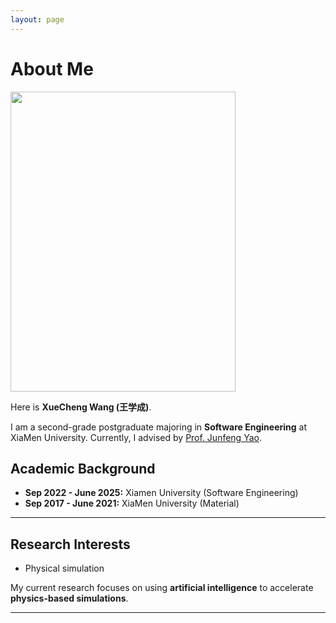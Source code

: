 ```yaml
---
layout: page
---
```


# About Me

<img src="G:\Users\xuecheng\Documents\GitHub\1479586060.github.io\images\WXC.jpg" class="floatpic" width="360" height="480">

Here is **XueCheng Wang (王学成)**.

I am a second-grade postgraduate majoring in **Software Engineering** at XiaMen University.   Currently, I advised by [Prof. Junfeng Yao](https://cdmc.xmu.edu.cn/info/1010/1062.htm). 

## Academic Background

<!-- **<font color='red'>[Highlight]</font> I am actively looking for PhD position to start in 2025 Fall. Contact me if you have any leads!** -->
- **Sep 2022 - June 2025:** Xiamen University (Software Engineering)
- **Sep 2017 - June 2021:** XiaMen University (Material)

---
## Research Interests
- Physical simulation

My current research focuses on using **artificial intelligence** to accelerate **physics-based simulations**.

---